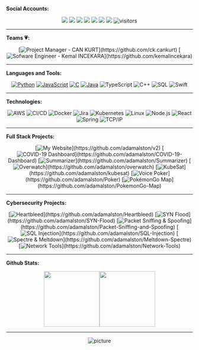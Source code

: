 **Social Accounts:**
<p align="center">

  <div align="center">
 
[![](https://img.shields.io/badge/LinkedIn-Ubden-blue?logo=Linkedin&logoColor=blue&labelColor=black)](https://www.linkedin.com/company/ubden)
[![](https://img.shields.io/badge/Gmail-info@ubden.com-red?logo=Gmail&logoColor=Red&labelColor=black)](mailto:info@ubden.com)
[![](https://img.shields.io/badge/Telegram-ubden-blue?logo=Telegram&labelColor=black)](https://t.me/ubden)
[![](https://img.shields.io/badge/Instagram-ubden-pink?logo=Instagram&labelColor=black)](https://instagram.com/ubden)
[![](https://img.shields.io/badge/Facebook-ubden-darkblue?logo=Facebook&labelColor=black)](https://Facebook.com/ubden)
[![](https://img.shields.io/badge/Twitter-ubden-aqua?logo=Facebook&labelColor=black)](https://twitter.com/ubden)
[![](https://img.shields.io/badge/HackerRank-ubden-brightgreen?logo=HackerRank&logoColor=Green&labelColor=black)](https://www.hackerrank.com/ubden)
![visitors](https://visitor-badge.laobi.icu/badge?page_id=ubden.ubden)

 </div>
  </p>
  
 ---
 **Teams 💗:**

<p align="center">

  <div align="center">
  
[![Project Manager - CAN KURT ](https://img.shields.io/badge/-🤵%20Project%20Manager-000?)](https://github.com/ck.cankurt)
[![Sofware Engineer - Kemal INCEKARA ](https://img.shields.io/badge/-🤵%20Sofware%20Engineer-000?)](https://github.com/kemalincekara)


  </div>
  </p>
  
 ---
 
**Languages and Tools:**

<p align="center">

  <div align="center">
  
[![Python](https://img.shields.io/badge/-Python-000?&logo=python)](https://github.com/adamalston?tab=repositories&q=&type=&language=python)
[![JavaScript](https://img.shields.io/badge/-JavaScript-000?&logo=JavaScript&logoColor=ddc508)](https://github.com/adamalston?tab=repositories&q=&type=&language=javascript)
[![C](https://img.shields.io/badge/-C-000?&logo=C)](https://github.com/adamalston?tab=repositories&q=&type=&language=c)
[![Java](https://img.shields.io/badge/-Java-000?&logo=Java&logoColor=007396)](https://github.com/adamalston?tab=repositories&q=&type=&language=java)
![TypeScript](https://img.shields.io/badge/-TypeScript-000?&logo=TypeScript&logoColor=007ACC)
![C++](https://img.shields.io/badge/-C++-000?&logo=c%2b%2b&logoColor=00599C)
![SQL](https://img.shields.io/badge/-SQL-000?&logo=MySQL&logoColor=4479A1)
![Swift](https://img.shields.io/badge/-Swift-000?&logo=Swift)

  </div>
  </p>
  
 ---
 
**Technologies:**

<p align="center">
   <div align="center">
  
![AWS](https://img.shields.io/badge/-AWS-000?&logo=Amazon-AWS&logoColor=FF9900)
![CI/CD](https://img.shields.io/badge/-CI%2FCD-000?&logo=CircleCI&logoColor=888)
![Docker](https://img.shields.io/badge/-Docker-000?&logo=Docker)
![Jira](https://img.shields.io/badge/-Jira-000?&logo=Jira-Software&logoColor=0052CC)
![Kubernetes](https://img.shields.io/badge/-Kubernetes-000?&logo=Kubernetes)
![Linux](https://img.shields.io/badge/-Linux-000?&logo=Linux&logoColor=FCC624)
![Node.js](https://img.shields.io/badge/-Node.js-000?&logo=node.js)
![React](https://img.shields.io/badge/-React-000?&logo=React)
![Spring](https://img.shields.io/badge/-Spring-000?&logo=Spring)
![TCP/IP](https://img.shields.io/badge/-TCP%2FIP-000?&logo=Cisco)

  </div>
</p>

 ---
**Full Stack Projects:**

<p align="center">
   <div align="center">
  
[![My Website](https://img.shields.io/badge/-🧬%20My%20Website-000?)](https://github.com/adamalston/v2)
[![COVID-19 Dashboard](https://img.shields.io/badge/-🦠%20COVID‑19%20Dashboard-000?)](https://github.com/adamalston/COVID-19-Dashboard)
[![Summarizer](https://img.shields.io/badge/-📝%20Summarizer-000?)](https://github.com/adamalston/Summarizer)
[![Overwatch](https://img.shields.io/badge/-🔬%20Overwatch-000?)](https://github.com/adamalston/overwatch)
[![KubeSat](https://img.shields.io/badge/-🛰%20KubeSat-000?)](https://github.com/adamalston/kubesat)
[![Voice Poker](https://img.shields.io/badge/-🔊%20Voice%20Poker-000?)](https://github.com/adamalston/Poker)
[![PokémonGo Map](https://img.shields.io/badge/-🗺%20PokémonGo%20Map-000?)](https://github.com/adamalston/PokemonGo-Map)

  </div>
</p>

 ---
 
**Cybersecurity Projects:**

<p align="center">
   <div align="center">
  
[![Heartbleed](https://img.shields.io/badge/-🩸%20Heartbleed-000?)](https://github.com/adamalston/Heartbleed)
[![SYN Flood](https://img.shields.io/badge/-🌊%20SYN%20Flood-000?)](https://github.com/adamalston/SYN-Flood)
[![Packet Sniffing & Spoofing](https://img.shields.io/badge/-🗂%20Packet%20Sniffing%20%26%20Spoofing-000?)](https://github.com/adamalston/Packet-Sniffing-and-Spoofing)
[![SQL Injection](https://img.shields.io/badge/-💉%20SQL%20Injection-000?)](https://github.com/adamalston/SQL-Injection)
[![Spectre & Meltdown](https://img.shields.io/badge/-🛡%20Spectre%20%26%20Meltdown-000?)](https://github.com/adamalston/Meltdown-Spectre)
[![Network Tools](https://img.shields.io/badge/-🌐%20Network%20Tools-000?)](https://github.com/adamalston/Network-Tools)
  </div>
</p>

 ---
 
**Github Stats:**

<p align="center">
   <div align="center">
  
<a href="https://www.ubden.com/"><img height="150px" src="https://github-readme-stats.vercel.app/api?username=ubden&hide_title=true&hide_border=true&show_icons=true&include_all_commits=true&count_private=true&line_height=21&text_color=000&icon_color=000&bg_color=0,ea6161,ffc64d,fffc4d,52fa5a&theme=graywhite" /><!-- wi*quL3fcV --><img height="150px" src="https://github-readme-stats.vercel.app/api/top-langs/?username=ubden&hide=html&hide_title=true&hide_border=true&layout=compact&langs_count=7&exclude_repo=comp426,Redventures-Movie-Quotes&text_color=000&icon_color=fff&bg_color=0,52fa5a,4dfcff,c64dff&theme=graywhite" /></a>

  </div>
</p>

 ---
<p align="center">
   <div align="center">
     
![picture](https://raw.githubusercontent.com/saadeghi/saadeghi/master/dino.gif)
</details>

  </div>
</p>

